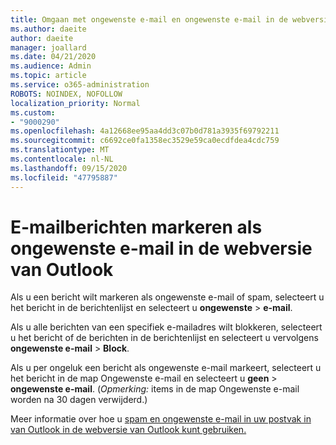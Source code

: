 ```yaml
---
title: Omgaan met ongewenste e-mail en ongewenste e-mail in de webversie van Outlook
ms.author: daeite
author: daeite
manager: joallard
ms.date: 04/21/2020
ms.audience: Admin
ms.topic: article
ms.service: o365-administration
ROBOTS: NOINDEX, NOFOLLOW
localization_priority: Normal
ms.custom:
- "9000290"
ms.openlocfilehash: 4a12668ee95aa4dd3c07b0d781a3935f69792211
ms.sourcegitcommit: c6692ce0fa1358ec3529e59ca0ecdfdea4cdc759
ms.translationtype: MT
ms.contentlocale: nl-NL
ms.lasthandoff: 09/15/2020
ms.locfileid: "47795887"
---
```

# <a name="mark-email-messages-as-junk-in-outlook-on-the-web"></a>E-mailberichten markeren als ongewenste e-mail in de webversie van Outlook

Als u een bericht wilt markeren als ongewenste e-mail of spam, selecteert u het bericht in de berichtenlijst en selecteert u **ongewenste**  >  **e-mail**.

Als u alle berichten van een specifiek e-mailadres wilt blokkeren, selecteert u het bericht of de berichten in de berichtenlijst en selecteert u vervolgens **ongewenste e-mail**  >  **Block**.

Als u per ongeluk een bericht als ongewenste e-mail markeert, selecteert u het bericht in de map Ongewenste e-mail en selecteert u **geen**  >  **ongewenste e-mail**. (*Opmerking:* items in de map Ongewenste e-mail worden na 30 dagen verwijderd.)

Meer informatie over hoe u [spam en ongewenste e-mail in uw postvak in van Outlook in de webversie van Outlook kunt gebruiken.](https://support.office.com/article/db786e79-54e2-40cc-904f-d89d57b7f41d)